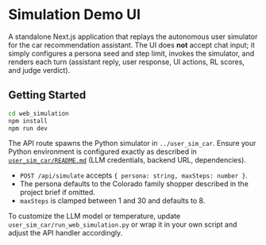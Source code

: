 # Simulation Demo UI

A standalone Next.js application that replays the autonomous user simulator for
the car recommendation assistant. The UI does **not** accept chat input; it
simply configures a persona seed and step limit, invokes the simulator, and
renders each turn (assistant reply, user response, UI actions, RL scores, and
judge verdict).

## Getting Started

```bash
cd web_simulation
npm install
npm run dev
```

The API route spawns the Python simulator in `../user_sim_car`. Ensure your
Python environment is configured exactly as described in
[`user_sim_car/README.md`](../user_sim_car/README.md) (LLM credentials, backend
URL, dependencies).

- `POST /api/simulate` accepts `{ persona: string, maxSteps: number }`.
- The persona defaults to the Colorado family shopper described in the project
  brief if omitted.
- `maxSteps` is clamped between 1 and 30 and defaults to 8.

To customize the LLM model or temperature, update
`user_sim_car/run_web_simulation.py` or wrap it in your own script and adjust
the API handler accordingly.
